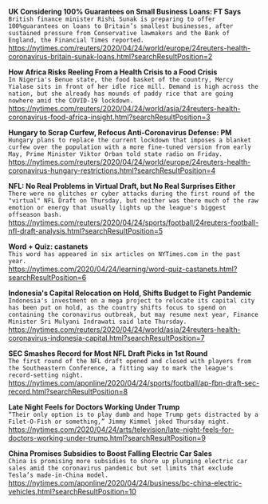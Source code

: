**UK Considering 100% Guarantees on Small Business Loans: FT Says**\
`British finance minister Rishi Sunak is preparing to offer 100%guarantees on loans to Britain’s smallest businesses, after sustained pressure from Conservative lawmakers and the Bank of England, the Financial Times reported.`\
https://nytimes.com/reuters/2020/04/24/world/europe/24reuters-health-coronavirus-britain-sunak-loans.html?searchResultPosition=2

**How Africa Risks Reeling From a Health Crisis to a Food Crisis**\
`In Nigeria's Benue state, the food basket of the country, Mercy Yialase sits in front of her idle rice mill. Demand is high across the nation, but she already has mounds of paddy rice that are going nowhere amid the COVID-19 lockdown. `\
https://nytimes.com/reuters/2020/04/24/world/asia/24reuters-health-coronavirus-food-africa-insight.html?searchResultPosition=3

**Hungary to Scrap Curfew, Refocus Anti-Coronavirus Defense: PM**\
`Hungary plans to replace the current lockdown that imposes a blanket curfew over the population with a more fine-tuned version from early May, Prime Minister Viktor Orban told state radio on Friday.`\
https://nytimes.com/reuters/2020/04/24/world/europe/24reuters-health-coronavirus-hungary-restrictions.html?searchResultPosition=4

**NFL: No Real Problems in Virtual Draft, but No Real Surprises Either**\
`There were no glitches or cyber attacks during the first round of the "virtual" NFL Draft on Thursday, but neither was there much of the raw emotion or energy that usually lights up the league's biggest offseason bash.`\
https://nytimes.com/reuters/2020/04/24/sports/football/24reuters-football-nfl-draft-analysis.html?searchResultPosition=5

**Word + Quiz: castanets**\
`This word has appeared in six articles on NYTimes.com in the past year.`\
https://nytimes.com/2020/04/24/learning/word-quiz-castanets.html?searchResultPosition=6

**Indonesia's Capital Relocation on Hold, Shifts Budget to Fight Pandemic**\
`Indonesia's investment on a mega project to relocate its capital city has been put on hold, as the country shifts focus to spend on containing the coronavirus outbreak, but may resume next year, Finance Minister Sri Mulyani Indrawati said late Thursday. `\
https://nytimes.com/reuters/2020/04/24/world/asia/24reuters-health-coronavirus-indonesia-capital.html?searchResultPosition=7

**SEC Smashes Record for Most NFL Draft Picks in 1st Round**\
`The first round of the NFL draft opened and closed with players from the Southeastern Conference, a fitting way to mark the league's record-setting night.`\
https://nytimes.com/aponline/2020/04/24/sports/football/ap-fbn-draft-sec-record.html?searchResultPosition=8

**Late Night Feels for Doctors Working Under Trump**\
`“Their only option is to play dumb and hope Trump gets distracted by a Filet-O-Fish or something,” Jimmy Kimmel joked Thursday night.`\
https://nytimes.com/2020/04/24/arts/television/late-night-feels-for-doctors-working-under-trump.html?searchResultPosition=9

**China Promises Subsidies to Boost Falling Electric Car Sales**\
`China is promising more subsidies to shore up plunging electric car sales amid the coronavirus pandemic but set limits that exclude Tesla’s made-in-China model.`\
https://nytimes.com/aponline/2020/04/24/business/bc-china-electric-vehicles.html?searchResultPosition=10

